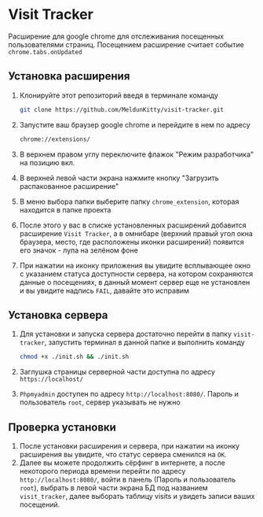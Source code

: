 # Visit Tracker

Расширение для google chrome для отслеживания посещенных пользователями страниц. Посещением расширение считает событие `chrome.tabs.onUpdated`

## Установка расширения

1. Клонируйте этот репозиторий введя в терминале команду
   
    ```sh
    git clone https://github.com/MeldunKitty/visit-tracker.git
    ```
2.  Запустите ваш браузер google chrome и перейдите в нем по адресу 
    ```sh
    chrome://extensions/
    ```
3. В верхнем правом углу переключите флажок "Режим разработчика" на позицию вкл.

4. В верхней левой части экрана нажмите кнопку "Загрузить распакованное расширение"
5. В меню выбора папки выберите папку `chrome_extension`, которая находится в папке проекта
6. После этого у вас в списке установленных расширений добавится расширение `Visit Tracker`, а в омнибаре (верхний правый угол окна браузера, место, где расположены иконки расширений) появится его значок - лупа на зелёном фоне
7. При нажатии на иконку приложения вы увидите всплывающее окно с указанием статуса доступности сервера, на котором сохраняются данные о посещениях, в данный момент сервер еще не установлен и вы увидите надпись `FAIL`, давайте это исправим

## Установка сервера

1. Для установки и запуска сервера достаточно перейти в папку `visit-tracker`, запустить терминал в данной папке и выполнить команду
   
    ```sh
    chmod +x ./init.sh && ./init.sh
    ```
2. Заглушка страницы серверной части доступна по адресу `https://localhost/`
3. `Phpmyadmin` доступен по адресу `http://localhost:8080/`. Пароль и пользователь `root`, сервер указывать не нужно

## Проверка установки

1. После установки расширения и сервера, при нажатии на иконку расширения вы увидите, что статус сервера сменился на `OK`.
2. Далее вы можете продолжить сёрфинг в интернете, а после некоторого периода времени перейти по адресу `http://localhost:8080/`, войти в панель (Пароль и пользователь `root`), выбрать в левой части экрана БД под названием `visit_tracker`, далее выборать таблицу visits и увидеть записи ваших посещений. 